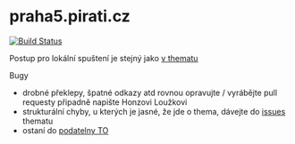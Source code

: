 # praha5.pirati.cz

[![Build Status](https://api.travis-ci.org/pirati-web/praha.pirati.cz.svg?branch=master)](https://travis-ci.org/pirati-web/praha5.pirati.cz)


Postup pro lokální spuštení je stejný jako [v thematu](https://github.com/pirati-web/jekyll-theme-pirati/blob/master/USAGE.md)


Bugy 

- drobné překlepy, špatné odkazy atd rovnou opravujte / vyrábějte pull requesty připadně napište Honzovi Loužkovi
- strukturální chyby, u kterých je jasné, že jde o thema, dávejte do [issues](https://github.com/pirati-web/jekyll-theme-pirati/issues) thematu
- ostaní do [podatelny TO](https://redmine.pirati.cz/projects/ps/wiki/Podatelna)
